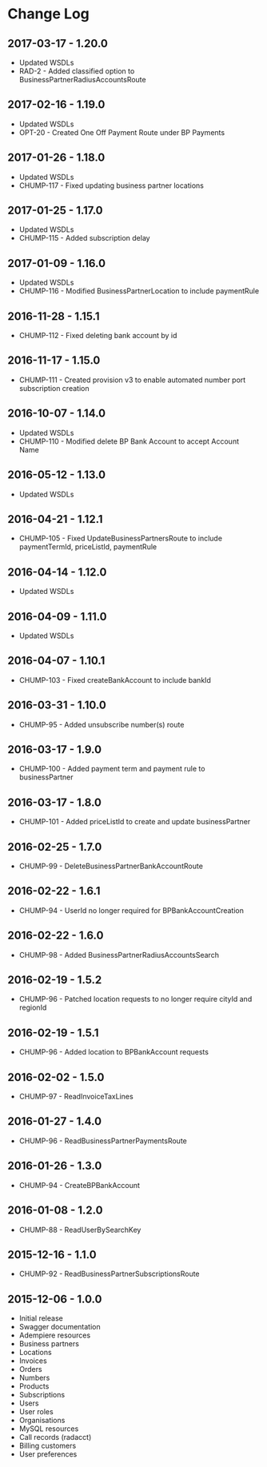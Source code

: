 # Change Log

## 2017-03-17 - 1.20.0
 - Updated WSDLs
 - RAD-2 - Added classified option to BusinessPartnerRadiusAccountsRoute

## 2017-02-16 - 1.19.0
 - Updated WSDLs
 - OPT-20 - Created One Off Payment Route under BP Payments

## 2017-01-26 - 1.18.0
 - Updated WSDLs
 - CHUMP-117 - Fixed updating business partner locations

## 2017-01-25 - 1.17.0
 - Updated WSDLs
 - CHUMP-115 - Added subscription delay

## 2017-01-09 - 1.16.0
 - Updated WSDLs
 - CHUMP-116 - Modified BusinessPartnerLocation to include paymentRule

## 2016-11-28 - 1.15.1
- CHUMP-112 - Fixed deleting bank account by id

## 2016-11-17 - 1.15.0
- CHUMP-111 - Created provision v3 to enable automated number port subscription creation

## 2016-10-07 - 1.14.0
- Updated WSDLs
- CHUMP-110 - Modified delete BP Bank Account to accept Account Name

## 2016-05-12 - 1.13.0
- Updated WSDLs

## 2016-04-21 - 1.12.1
- CHUMP-105 - Fixed UpdateBusinessPartnersRoute to include paymentTermId, priceListId, paymentRule

## 2016-04-14 - 1.12.0
- Updated WSDLs

## 2016-04-09 - 1.11.0
- Updated WSDLs

## 2016-04-07 - 1.10.1
- CHUMP-103 - Fixed createBankAccount to include bankId

## 2016-03-31 - 1.10.0
- CHUMP-95 - Added unsubscribe number(s) route

## 2016-03-17 - 1.9.0
- CHUMP-100 - Added payment term and payment rule to businessPartner

## 2016-03-17 - 1.8.0
- CHUMP-101 - Added priceListId to create and update businessPartner

## 2016-02-25 - 1.7.0
- CHUMP-99 - DeleteBusinessPartnerBankAccountRoute

## 2016-02-22 - 1.6.1
- CHUMP-94 - UserId no longer required for BPBankAccountCreation

## 2016-02-22 - 1.6.0
- CHUMP-98 - Added BusinessPartnerRadiusAccountsSearch

## 2016-02-19 - 1.5.2
- CHUMP-96 - Patched location requests to no longer require cityId and regionId

## 2016-02-19 - 1.5.1
- CHUMP-96 - Added location to BPBankAccount requests

## 2016-02-02 - 1.5.0
- CHUMP-97 - ReadInvoiceTaxLines

## 2016-01-27 - 1.4.0
- CHUMP-96 - ReadBusinessPartnerPaymentsRoute

## 2016-01-26 - 1.3.0
- CHUMP-94 - CreateBPBankAccount

## 2016-01-08 - 1.2.0
- CHUMP-88 - ReadUserBySearchKey

## 2015-12-16 - 1.1.0
- CHUMP-92 - ReadBusinessPartnerSubscriptionsRoute

## 2015-12-06 - 1.0.0
- Initial release
- Swagger documentation
- Adempiere resources
 - Business partners
 - Locations
 - Invoices
 - Orders
 - Numbers
 - Products
 - Subscriptions
 - Users
 - User roles
 - Organisations
- MySQL resources
 - Call records (radacct)
 - Billing customers
 - User preferences
